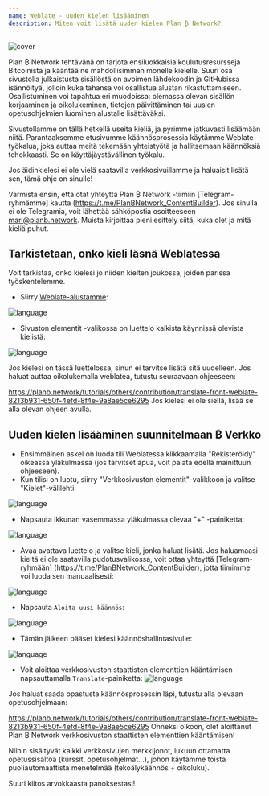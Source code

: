 ```yaml
---
name: Weblate - uuden kielen lisääminen
description: Miten voit lisätä uuden kielen Plan ₿ Network?
---
```

![cover](assets/cover.webp)

Plan ₿ Network tehtävänä on tarjota ensiluokkaisia koulutusresursseja Bitcoinista ja kääntää ne mahdollisimman monelle kielelle. Suuri osa sivustolla julkaistusta sisällöstä on avoimen lähdekoodin ja GitHubissa isännöityä, jolloin kuka tahansa voi osallistua alustan rikastuttamiseen. Osallistuminen voi tapahtua eri muodoissa: olemassa olevan sisällön korjaaminen ja oikolukeminen, tietojen päivittäminen tai uusien opetusohjelmien luominen alustalle lisättäväksi.

Sivustollamme on tällä hetkellä useita kieliä, ja pyrimme jatkuvasti lisäämään niitä. Parantaaksemme etusivumme käännösprosessia käytämme Weblate-työkalua, joka auttaa meitä tekemään yhteistyötä ja hallitsemaan käännöksiä tehokkaasti. Se on käyttäjäystävällinen työkalu.

Jos äidinkielesi ei ole vielä saatavilla verkkosivuillamme ja haluaisit lisätä sen, tämä ohje on sinulle!

Varmista ensin, että otat yhteyttä Plan ₿ Network -tiimiin [Telegram-ryhmämme] kautta (https://t.me/PlanBNetwork_ContentBuilder). Jos sinulla ei ole Telegramia, voit lähettää sähköpostia osoitteeseen mari@planb.network. Muista kirjoittaa pieni esittely siitä, kuka olet ja mitä kieliä puhut.

## Tarkistetaan, onko kieli läsnä Weblatessa

Voit tarkistaa, onko kielesi jo niiden kielten joukossa, joiden parissa työskentelemme.


- Siirry [Weblate-alustamme](https://weblate.planb.network/projects/planb-network-website/):

![language](assets/01.webp)


- Sivuston elementit -valikossa on luettelo kaikista käynnissä olevista kielistä:

![language](assets/02.webp)

Jos kielesi on tässä luettelossa, sinun ei tarvitse lisätä sitä uudelleen. Jos haluat auttaa oikolukemalla weblatea, tutustu seuraavaan ohjeeseen:

https://planb.network/tutorials/others/contribution/translate-front-weblate-8213b931-650f-4efd-8f4e-9a8ae5ce6295
Jos kielesi ei ole siellä, lisää se alla olevan ohjeen avulla.

## Uuden kielen lisääminen suunnitelmaan ₿ Verkko


- Ensimmäinen askel on luoda tili Weblatessa klikkaamalla "Rekisteröidy" oikeassa yläkulmassa (jos tarvitset apua, voit palata edellä mainittuun ohjeeseen).
- Kun tilisi on luotu, siirry "Verkkosivuston elementit"-valikkoon ja valitse "Kielet"-välilehti:

![language](assets/03.webp)


- Napsauta ikkunan vasemmassa yläkulmassa olevaa "+" -painiketta:

![language](assets/04.webp)


- Avaa avattava luettelo ja valitse kieli, jonka haluat lisätä. Jos haluamaasi kieltä ei ole saatavilla pudotusvalikossa, voit ottaa yhteyttä [Telegram-ryhmään] (https://t.me/PlanBNetwork_ContentBuilder), jotta tiimimme voi luoda sen manuaalisesti:

![language](assets/05.webp)


- Napsauta `Aloita uusi käännös`:

![language](assets/06.webp)


- Tämän jälkeen pääset kielesi käännöshallintasivulle:

![language](assets/07.webp)


- Voit aloittaa verkkosivuston staattisten elementtien kääntämisen napsauttamalla `Translate`-painiketta: ![language](assets/08.webp)

Jos haluat saada opastusta käännösprosessin läpi, tutustu alla olevaan opetusohjelmaan:

https://planb.network/tutorials/others/contribution/translate-front-weblate-8213b931-650f-4efd-8f4e-9a8ae5ce6295
Onneksi olkoon, olet aloittanut Plan ₿ Network verkkosivuston staattisten elementtien kääntämisen!

Niihin sisältyvät kaikki verkkosivujen merkkijonot, lukuun ottamatta opetussisältöä (kurssit, opetusohjelmat...), johon käytämme toista puoliautomaattista menetelmää (tekoälykäännös + oikoluku).

Suuri kiitos arvokkaasta panoksestasi!